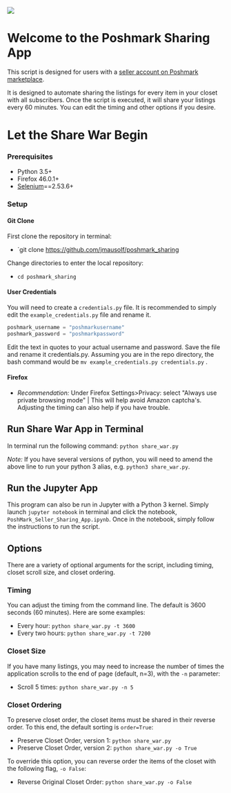 ![](https://d2zlsagv0ouax1.cloudfront.net/assets/home_page/hp-v5-logo@2x-6003c7f00d83f4df697830d18bdcf167.png)

# Welcome to the Poshmark Sharing App

This script is designed for users with a [seller account on Poshmark marketplace](https://poshmark.com).

It is designed to automate sharing the listings for every item in your closet with all subscribers. Once the script is executed, it will share your listings every 60 minutes. You can edit the timing and other options if you desire.

# Let the Share War Begin

### Prerequisites

* Python 3.5+
* Firefox 46.0.1+
* [Selenium](http://selenium-python.readthedocs.io)==2.53.6+

### Setup

#### Git Clone

First clone the repository in terminal:
* `git clone https://github.com/jmausolf/poshmark_sharing

Change directories to enter the local repository:
* `cd poshmark_sharing`

#### User Credentials

You will need to create a `credentials.py` file. It is recommended to simply edit the `example_credentials.py` file and rename it.

```python
poshmark_username = "poshmarkusername"
poshmark_password = "poshmarkpassword"
```

Edit the text in quotes to your actual username and password. Save the file and rename it credentials.py. Assuming you are in the repo directory, the bash command would be `mv example_credentials.py credentials.py` .

#### Firefox

* *Recommendation:* Under Firefox Settings>Privacy: select "Always use private browsing mode" | This will help avoid Amazon captcha's. Adjusting the timing can also help if you have trouble.



## Run Share War App in Terminal

In terminal run the following command: `python share_war.py`

*Note:* If you have several versions of python, you will need to amend the above line to run your python 3 alias, e.g. `python3 share_war.py`.

## Run the Jupyter App

This program can also be run in Jupyter with a Python 3 kernel. Simply launch `jupyter notebook` in terminal and click the notebook, `PoshMark_Seller_Sharing_App.ipynb`. Once in the notebook, simply follow the instructions to run the script.

## Options

There are a variety of optional arguments for the script, including timing, closet scroll size, and closet ordering.

### Timing

You can adjust the timing from the command line. The default is 3600 seconds (60 minutes). Here are some examples:

* Every hour: `python share_war.py -t 3600`
* Every two hours: `python share_war.py -t 7200`

### Closet Size

If you have many listings, you may need to increase the number of times the application scrolls to the end of page (default, n=3), with the `-n` parameter:

* Scroll 5 times: `python share_war.py -n 5`

### Closet Ordering

To preserve closet order, the closet items must be shared in their reverse order. To this end, the default sorting is `order=True`:

* Preserve Closet Order, version 1:  `python share_war.py`
* Preserve Closet Order, version 2:  `python share_war.py -o True`

To override this option, you can reverse order the items of the closet with the following flag, `-o False`:

* Reverse Original Closet Order: `python share_war.py -o False`
